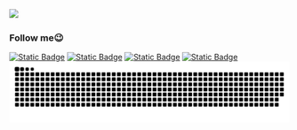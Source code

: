 <img src="https://readme-typing-svg.herokuapp.com?font=JetBrains+Mono&color=%23000000&height=60&lines=print(%22Hello+World!%22)">

### Follow me😉
[![Static Badge](https://img.shields.io/badge/Github-black?style=for-the-badge)](https://github.com/1Haschwalth)
[![Static Badge](https://img.shields.io/badge/%E7%88%B1%E5%8F%91%E7%94%B5-8A2BE2?style=for-the-badge)](https://afdian.net/a/Haschwalth15)
[![Static Badge](https://img.shields.io/badge/bilibili-%23FB7299?style=for-the-badge)](https://space.bilibili.com/323328689?spm_id_from=333.1007.0.0)
[![Static Badge](https://img.shields.io/badge/%E7%9F%A5%E4%B9%8E-%230066ff?style=for-the-badge)](https://www.zhihu.com/people/qian-meng-chu-wang)
![huamurui](https://raw.githubusercontent.com/huamurui/huamurui/main/assets/github-contribution-grid-snake.svg)
